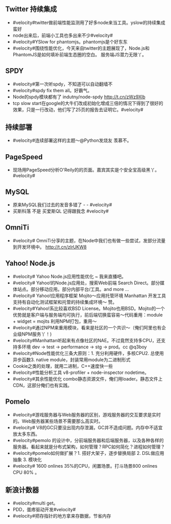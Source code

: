 ## Twitter 持续集成
- #velocity#twitter做前端性能监测用了好多node来当工具。yslow的持续集成蛮好
- node出来后，前端小工具也多出来不少#velocity#
- #velocity#YSlow for phantomjs。phantomjs是个好东东
- #velocity#围绕性能优化，今天来自twitter的主题展现了，Node.js和PhantomJS是如何填补前端生态圈的空白。 服务端JS潜力无限丫。

## SPDY
- #velocity#第一次听spdy，不知道可以自动翻墙不
- #velocity#spdy fix them all。好霸气。
- Node的spdy模块都有了 indutny/node-spdy http://t.cn/zWz9Xlb
- tcp slow start在google的大牛们改成初始化增成三倍的情况下得到了很好的效果，只是一行改动，他们写了25页的报告去证明它。#velocity#

## 持续部署
- #velocity#连续部署这样的主题～@Python发烧友 羡慕不。

## PageSpeed
- 现场用PageSpeed分析O'Reily的的页面。嘉宾其实是个安全宝高级黑丫。#velocity#

## MySQL
- 原来MySQL我们过去的发音多错了 - - #velocity#
- 买斯科落 不是 买爱斯QL 记得跟我念 #velocity#

## OmniTi
- #velocity# OmniTi分享的主题，在Node中我们也有做一些尝试，发部分流量到开发环境中。 http://t.cn/zlrUKW8

## Yahoo! Node.js
- #velocity# Yahoo Node.js应用性能优化 ~ 我来直播吧。
- #velocity# Yahoo!的Node.js应用处，搜索Web前端 Search Direct。部分媒体站点。部分移动应用。部分内部平台/工具。and more ...
- #velocity# Yahoo!应用程序框架 Mojito～应用托管环境 Manhattan 开发工具支持有自动化测试框架和托管的持续集成环境～ 赞。
- #velocity#Yahoo!系比较喜欢BSD License。Mojito也用BSD。Mojito的一个优势就是客户端与服务端均可执行，前后端切换蛮容易～代码重用：module + widget = mojits 利用NPM打包，重用～
- #velocity#通过NPM来重用模块，看来是社区的一个共识～（俺们阿里也有企业级NPM服务丫！)
- #velocity#Manhattan听起来有点像社区的NAE。不过竟然支持多CPU，还支持多环境 dev -> test -> performance -> stg -> prod。cc @q3boy
- #velocity#Node性能优化三条大原则：1. 充分利用硬件，多核CPU2. 总使用异步函数3. native module，封装常用module为二进制形式
- Cookie之类的处理，就用二进制，C++速度快一些
- #velocity#性能分析工具 v8-profiler + node-inspector nodetime。
- #velocity#其余性能优化 combo静态资源文件，俺们用loader。静态文件上CDN，这部分俺们也有实践。

## Pomelo
- #velocity#游戏服务器与Web服务器的区别，游戏服务器的交互要求是实时的。Web服务器某些场景不需要那么高实时。
- #velocity# V8的GC只要没出现内存泄漏，GC并不造成问题。内存中不适宜放太多东西。
- #velocity#pemolo 的设计中，分前端服务器和后端服务器，以及各种各样的服务器。看起来就是分布式架构，如何管理？RPC如何简化？进程如何管理？
- #velocity#pomelo如何做扩展？1. 搭好大架子，逐步替换局部 2. DSL做应用抽象 3. 模块化
- #velocity# 1600 onlines 35%的CPU，闲置场景。打斗场景800 onlines CPU 80% 。

## 新浪计数器
- #velocity#multi get。
- PDD，蛋疼驱动开发#velocity#
- #velocity#把存指针的地方拿来存数据，节省内存

